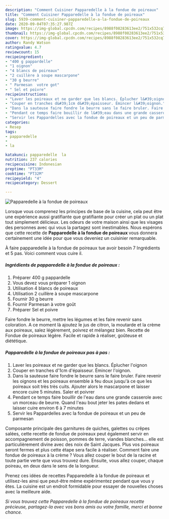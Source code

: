 ```yaml
---
description: "Comment Cuisiner Papparedelle à la fondue de poireaux"
title: "Comment Cuisiner Papparedelle à la fondue de poireaux"
slug: 5939-comment-cuisiner-papparedelle-a-la-fondue-de-poireaux
date: 2020-09-04T07:35:27.987Z
image: https://img-global.cpcdn.com/recipes/8988f08283613ee2/751x532cq70/papparedelle-a-la-fondue-de-poireaux-photo-principale-de-la-recette.jpg
thumbnail: https://img-global.cpcdn.com/recipes/8988f08283613ee2/751x532cq70/papparedelle-a-la-fondue-de-poireaux-photo-principale-de-la-recette.jpg
cover: https://img-global.cpcdn.com/recipes/8988f08283613ee2/751x532cq70/papparedelle-a-la-fondue-de-poireaux-photo-principale-de-la-recette.jpg
author: Randy Watson
ratingvalue: 4.7
reviewcount: 15
recipeingredient:
- "400 g pappardelle"
- "1 oignon"
- "4 blancs de poireaux"
- "2 cuillère à soupe mascarpone"
- "30 g beurre"
- " Parmesan  votre got"
- " Sel et poivre"
recipeinstructions:
- "Laver les poireaux et ne garder que les blancs. Éplucher l&#39;oignon"
- "Couper en tranches d&#39;1cm d&#39;épaisseur. Émincer l&#39;oignon."
- "Dans la sauteuse faire fondre le beurre sans le faire bruler. Faire revenir les oignons et les poireaux ensemble à feu doux jusqu&#39;à ce que les poireaux soit très très cuits. Ajouter alors le mascarpone et laisser encore cuire 5 minutes. Saler et poivrer"
- "Pendant ce temps faire bouillir de l&#39;eau dans une grande casserole avec un morceau de beurre. Quand l&#39;eau bout jeter les pates dedans et laisser cuire environ 6 à 7 minutes"
- "Servir les Pappardelles avec la fondue de poireaux et un peu de parmesan"
categories:
- Resep
tags:
- papparedelle
- 
- la

katakunci: papparedelle  la 
nutrition: 237 calories
recipecuisine: Indonesian
preptime: "PT33M"
cooktime: "PT32M"
recipeyield: "4"
recipecategory: Dessert

---
```



![Papparedelle à la fondue de poireaux](https://img-global.cpcdn.com/recipes/8988f08283613ee2/751x532cq70/papparedelle-a-la-fondue-de-poireaux-photo-principale-de-la-recette.jpg)

Lorsque vous comprenez les principes de base de la cuisine, cela peut être une expérience aussi gratifiante que gratifiante pour créer un plat ou un plat tout simplement délicieux. Les odeurs de votre maison ainsi que les visages des personnes avec qui vous la partagez sont inestimables. Nous espérons que cette recette de <strong> Papparedelle à la fondue de poireaux </strong> vous donnera certainement une idée pour que vous deveniez un cuisinier remarquable.

<!--inarticleads1-->

À faire papparedelle à la fondue de poireaux tue avoir besoin 7 Ingrédients et 5 pas. Voici comment vous cuire il.

##### Ingrédients de papparedelle à la fondue de poireaux :

1. Préparer 400 g pappardelle
1. Vous devez vous préparer 1 oignon
1. Utilisation 4 blancs de poireaux
1. Utilisation 2 cuillère à soupe mascarpone
1. Fournir 30 g beurre
1. Fournir  Parmesan à votre goût
1. Préparer  Sel et poivre


Faire fondre le beurre, mettre les légumes et les faire revenir sans coloration. A ce moment là ajoutez le jus de citron, la moutarde et la crème aux poireaux, salez légèrement, poivrez et mélangez bien. Recette de Fondue de poireaux légère. Facile et rapide à réaliser, goûteuse et diététique. 

<!--inarticleads2-->

##### Papparedelle à la fondue de poireaux pas à pas :

1. Laver les poireaux et ne garder que les blancs. Éplucher l&#39;oignon
1. Couper en tranches d&#39;1cm d&#39;épaisseur. Émincer l&#39;oignon.
1. Dans la sauteuse faire fondre le beurre sans le faire bruler. Faire revenir les oignons et les poireaux ensemble à feu doux jusqu&#39;à ce que les poireaux soit très très cuits. Ajouter alors le mascarpone et laisser encore cuire 5 minutes. Saler et poivrer
1. Pendant ce temps faire bouillir de l&#39;eau dans une grande casserole avec un morceau de beurre. Quand l&#39;eau bout jeter les pates dedans et laisser cuire environ 6 à 7 minutes
1. Servir les Pappardelles avec la fondue de poireaux et un peu de parmesan


Composante principale des garnitures de quiches, galettes ou crêpes salées, cette recette de fondue de poireaux peut également servir en accompagnement de poisson, pommes de terre, viandes blanches… elle est particulièrement divine avec des noix de Saint Jacques. Plus vos poireaux seront fermes et plus cette étape sera facile à réaliser. Comment faire une fondue de poireaux à la crème ? Vous allez couper le bout de la racine et toute partie verte que vous trouvez dure. Ensuite, vous allez couper, chaque poireau, en deux dans le sens de la longueur. 

<!--inarticleads1-->

<p>
Prenez ces idées de recettes Papparedelle à la fondue de poireaux et utilisez-les ainsi que peut-être même expérimentez pendant que vous y êtes. La cuisine est un endroit formidable pour essayer de nouvelles choses avec la meilleure aide.
</p>

<p>
<i>Si vous trouvez cette Papparedelle à la fondue de poireaux recette précieuse, partagez-la avec vos bons amis ou votre famille, merci et bonne chance.</i>
</p>
